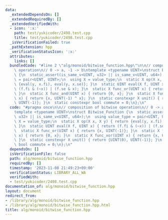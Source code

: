 ```yaml
---
data:
  _extendedDependsOn: []
  _extendedRequiredBy: []
  _extendedVerifiedWith:
  - icon: ':x:'
    path: test/yukicoder/2498.test.cpp
    title: test/yukicoder/2498.test.cpp
  _isVerificationFailed: true
  _pathExtension: hpp
  _verificationStatusIcon: ':x:'
  attributes:
    links: []
  bundledCode: "#line 2 \"alg/monoid/bitwise_function.hpp\"\n\n// composition of bitwise\
    \ operation\n// 0 -> a, -1 -> b\ntemplate <typename UINT>\nstruct Bitwise_Function\
    \ {\n  static_assert(is_same_v<UINT, u32> || is_same_v<UINT, u64>);\n  using value_type\
    \ = pair<UINT, UINT>;\n  using X = value_type;\n  static X op(X x, X y) { return\
    \ {eval(y, x.fi), eval(y, x.se)}; }\n  static UINT eval(X f, UINT x) { return\
    \ (f.fi & (~x)) | (f.se & x); }\n  static X func_or(UINT x) { return {x, UINT(-1)};\
    \ }\n  static X func_and(UINT x) { return {0, x}; }\n  static X func_xor(UINT\
    \ x) { return {x, UINT(-1) ^ x}; }\n  static constexpr X unit() { return {UINT(0),\
    \ UINT(-1)}; }\n  static constexpr bool commute = 0;\n};\n"
  code: "#pragma once\n\n// composition of bitwise operation\n// 0 -> a, -1 -> b\n\
    template <typename UINT>\nstruct Bitwise_Function {\n  static_assert(is_same_v<UINT,\
    \ u32> || is_same_v<UINT, u64>);\n  using value_type = pair<UINT, UINT>;\n  using\
    \ X = value_type;\n  static X op(X x, X y) { return {eval(y, x.fi), eval(y, x.se)};\
    \ }\n  static UINT eval(X f, UINT x) { return (f.fi & (~x)) | (f.se & x); }\n\
    \  static X func_or(UINT x) { return {x, UINT(-1)}; }\n  static X func_and(UINT\
    \ x) { return {0, x}; }\n  static X func_xor(UINT x) { return {x, UINT(-1) ^ x};\
    \ }\n  static constexpr X unit() { return {UINT(0), UINT(-1)}; }\n  static constexpr\
    \ bool commute = 0;\n};\n"
  dependsOn: []
  isVerificationFile: false
  path: alg/monoid/bitwise_function.hpp
  requiredBy: []
  timestamp: '2023-11-08 21:49:23+09:00'
  verificationStatus: LIBRARY_ALL_WA
  verifiedWith:
  - test/yukicoder/2498.test.cpp
documentation_of: alg/monoid/bitwise_function.hpp
layout: document
redirect_from:
- /library/alg/monoid/bitwise_function.hpp
- /library/alg/monoid/bitwise_function.hpp.html
title: alg/monoid/bitwise_function.hpp
---
```

